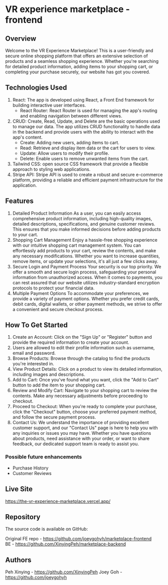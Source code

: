 # VR experience marketplace - frontend

## Overview

Welcome to the VR Experience Marketplace! This is a user-friendly and secure online shopping platform that offers an extensive selection of products and a seamless shopping experience. Whether you're searching for detailed product information, adding items to your shopping cart, or completing your purchase securely, our website has got you covered.

## Technologies Used

1. React: The app is developed using React, a Front End framework for building interactive user interfaces.
   - React Router: React Router is used for managing the app's routing and enabling navigation between different views.
2. CRUD: Create, Read, Update, and Delete are the basic operations used to manage our data. The app utilizes CRUD functionality to handle data in the backend and provide users with the ability to interact with the app's content.
   - Create: Adding new users, adding items to cart.
   - Read: Retrieve and display item data or the cart for users to view.
   - Update: Allow users to modify their profile.
   - Delete: Enable users to remove unwanted items from the cart.
3. Tailwind CSS: open source CSS framework that provide a flexible approach to styling web applications.
4. Stripe API: Stripe API is used to create a robust and secure e-commerce platform, providing a reliable and efficient payment infrastructure for the application.

## Features

1. Detailed Product Information
   As a user, you can easily access comprehensive product information, including high-quality images, detailed descriptions, specifications, and genuine customer reviews. This ensures that you make informed decisions before adding products to your cart.
2. Shopping Cart Management
   Enjoy a hassle-free shopping experience with our intuitive shopping cart management system. You can effortlessly add products to your cart, review the contents, and make any necessary modifications. Whether you want to increase quantities, remove items, or update your selections, it's all just a few clicks away.
3. Secure Login and Payment Process
   Your security is our top priority. We offer a smooth and secure login process, safeguarding your personal information from unauthorized access. When it comes to payments, you can rest assured that our website utilizes industry-standard encryption protocols to protect your financial data.
4. Multiple Payment Options
   To accommodate your preferences, we provide a variety of payment options. Whether you prefer credit cards, debit cards, digital wallets, or other payment methods, we strive to offer a convenient and secure checkout process.

## How To Get Started

1. Create an Account: Click on the "Sign Up" or "Register" button and provide the required information to create your account.
2. Users are allowed to edit their profile information such as username, email and password.
3. Browse Products: Browse through the catalog to find the products you're interested in.
4. View Product Details: Click on a product to view its detailed information, including images and descriptions.
5. Add to Cart: Once you've found what you want, click the "Add to Cart" button to add the item to your shopping cart.
6. Review and Modify Cart: Navigate to your shopping cart to review the contents. Make any necessary adjustments before proceeding to checkout.
7. Proceed to Checkout: When you're ready to complete your purchase, click the "Checkout" button, choose your preferred payment method, and follow the secure payment process.
8. Contact Us: We understand the importance of providing excellent customer support, and our "Contact Us" page is here to help you with any inquiries or issues you may have. Whether you have questions about products, need assistance with your order, or want to share feedback, our dedicated support team is ready to assist you.

### Possible future enhancements

- Purchase History
- Customer Reviews

## Live Site
https://the-vr-experience-marketplace.vercel.app/

## Repository

The source code is available on GitHub:

Original FE repo - https://github.com/joeygohyh/marketplace-frontend <br/>
BE - https://github.com/XinyingPeh/marketplace-backend

## Authors

Peh Xinying - https://github.com/XinyingPeh
Joey Goh - https://github.com/joeygohyh
